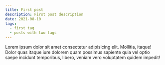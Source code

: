 ```yaml
---
title: First post
description: First post description
date: 2021-08-10
tags:
  - first tag
  - posts with two tags
---
```


Lorem ipsum dolor sit amet consectetur adipisicing elit. Mollitia, itaque! Dolor quas itaque iure dolorem quam possimus sapiente quia vel optio saepe incidunt temporibus, libero, veniam vero voluptatem quidem impedit!
